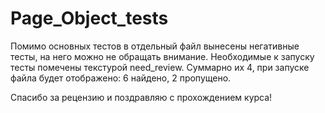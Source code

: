# Page_Object_tests
Помимо основных тестов в отдельный файл вынесены негативные тесты, на него можно не обращать внимание.
Необходимые к запуску тесты помечены текстурой need_review. Суммарно их 4, при запуске файла будет отображено: 6 найдено, 2 пропущено.

Спасибо за рецензию и поздравляю с прохождением курса!